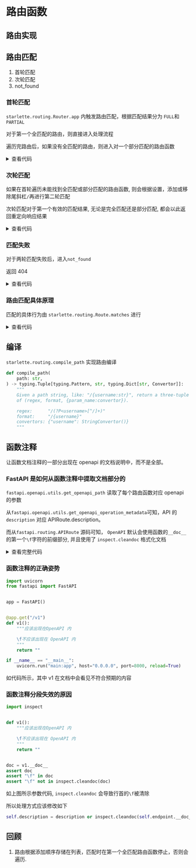 # 路由函数

## 路由实现

## 路由匹配

1. 首轮匹配
2. 次轮匹配
3. not_found

### 首轮匹配

`starlette.routing.Router.app` 内触发路由匹配，根据匹配结果分为 `FULL`和`PARTIAL`

对于第一个全匹配的路由，则直接进入处理流程

遍历完路由后，如果没有全匹配的路由，则进入对一个部分匹配的路由函数

<details>

<summary>查看代码</summary>

```python
for route in self.routes:
    # Determine if any route matches the incoming scope,
    # and hand over to the matching route if found.
    match, child_scope = route.matches(scope)
    if match == Match.FULL:
        scope.update(child_scope)
        await route.handle(scope, receive, send)
        return
    elif match == Match.PARTIAL and partial is None:
        partial = route
        partial_scope = child_scope
```

</details>

### 次轮匹配

如果在首轮遍历未能找到全匹配或部分匹配的路由函数, 则会根据设置，添加或移除尾斜杠`/`再进行第二轮匹配

次轮匹配对于第一个有效的匹配结果, 无论是完全匹配还是部分匹配, 都会以此返回重定向响应结果

<details>

<summary>查看代码</summary>

```python
route_path = get_route_path(scope)
if scope["type"] == "http" and self.redirect_slashes and route_path != "/":
    redirect_scope = dict(scope)
    if route_path.endswith("/"):
        redirect_scope["path"] = redirect_scope["path"].rstrip("/")
    else:
        redirect_scope["path"] = redirect_scope["path"] + "/"

    for route in self.routes:
        match, child_scope = route.matches(redirect_scope)
        if match != Match.NONE:
            redirect_url = URL(scope=redirect_scope)
            response = RedirectResponse(url=str(redirect_url))
            await response(scope, receive, send)
            return

await self.default(scope, receive, send)
```

</details>

### 匹配失败

对于两轮匹配失败后，进入`not_found`

返回 404

<details>

<summary>查看代码</summary>

```python
async def not_found(self, scope: Scope, receive: Receive, send: Send) -> None:
    if scope["type"] == "websocket":
        websocket_close = WebSocketClose()
        await websocket_close(scope, receive, send)
        return

    # If we're running inside a starlette application then raise an
    # exception, so that the configurable exception handler can deal with
    # returning the response. For plain ASGI apps, just return the response.
    if "app" in scope:
        raise HTTPException(status_code=404)
    else:
        response = PlainTextResponse("Not Found", status_code=404)
    await response(scope, receive, send)
```

</details>

### 路由匹配具体原理

匹配的具体行为由 `starlette.routing.Route.matches` 进行

<details>

<summary>查看代码</summary>

```python
def matches(self, scope: Scope) -> tuple[Match, Scope]:
    path_params: dict[str, Any]
    if scope["type"] == "http":
        route_path = get_route_path(scope)
        match = self.path_regex.match(route_path)
        if match:
            matched_params = match.groupdict()
            for key, value in matched_params.items():
                matched_params[key] = self.param_convertors[key].convert(value)
            path_params = dict(scope.get("path_params", {}))
            path_params.update(matched_params)
            child_scope = {"endpoint": self.endpoint, "path_params": path_params}
            if self.methods and scope["method"] not in self.methods:
                return Match.PARTIAL, child_scope
            else:
                return Match.FULL, child_scope
    return Match.NONE, {}
```

</details>

## 编译

`starlette.routing.compile_path` 实现路由编译

```python
def compile_path(
    path: str,
) -> typing.Tuple[typing.Pattern, str, typing.Dict[str, Convertor]]:
    """
    Given a path string, like: "/{username:str}", return a three-tuple
    of (regex, format, {param_name:convertor}).

    regex:      "/(?P<username>[^/]+)"
    format:     "/{username}"
    convertors: {"username": StringConvertor()}
    """
```

## 函数注释

让函数文档注释的一部分出现在 openapi 的文档说明中，而不是全部。

### FastAPI 是如何从函数注释中提取文档部分的

`fastapi.openapi.utils.get_openapi_path` 读取了每个路由函数对应 openapi 的参数

从`fastapi.openapi.utils.get_openapi_operation_metadata`可知，API 的 `description` 对应 APIRoute.description。

而从`fastapi.routing.APIRoute` 源码可知， `OpenAPI` 默认会使用函数的`__doc__`的第一个`\f`字符的前缀部分, 并且使用了 `inspect.cleandoc` 格式化文档

<details>
<summary>查看完整代码</summary>

get_openapi_path

```python
operation = get_openapi_operation_metadata(
    route=route, method=method, operation_ids=operation_ids
)
```

get_openapi_operation_metadata

```python
def get_openapi_operation_metadata(
    *, route: routing.APIRoute, method: str, operation_ids: Set[str]
) -> Dict[str, Any]:
    operation: Dict[str, Any] = {}
    if route.tags:
        operation["tags"] = route.tags
    operation["summary"] = generate_operation_summary(route=route, method=method)
    if route.description:
        operation["description"] = route.description
    operation_id = route.operation_id or route.unique_id
    if operation_id in operation_ids:
        message = (
            f"Duplicate Operation ID {operation_id} for function "
            + f"{route.endpoint.__name__}"
        )
        file_name = getattr(route.endpoint, "__globals__", {}).get("__file__")
        if file_name:
            message += f" at {file_name}"
        warnings.warn(message, stacklevel=1)
    operation_ids.add(operation_id)
    operation["operationId"] = operation_id
    if route.deprecated:
        operation["deprecated"] = route.deprecated
    return operation
```

fastapi.routing.APIRoute.__init__

```python
self.description = description or inspect.cleandoc(self.endpoint.__doc__ or "")
# if a "form feed" character (page break) is found in the description text,
# truncate description text to the content preceding the first "form feed"
self.description = self.description.split("\f")[0].strip()
```

</details>

### 函数注释的正确姿势

```python
import uvicorn
from fastapi import FastAPI


app = FastAPI()


@app.get("/v1")
def v1():
    """应该出现在OpenAPI 内

    \f不应该出现在 OpenAPI 内
    """
    return ""

if __name__ == "__main__":
    uvicorn.run("main:app", host="0.0.0.0", port=8000, reload=True)

```

如代码所示，其中 v1 在文档中会看见不符合预期的内容

### 函数注释分段失效的原因

```python
import inspect


def v1():
    """应该出现在OpenAPI 内

    \f不应该出现在 OpenAPI 内
    """
    return ""


doc = v1.__doc__
assert doc
assert "\f" in doc
assert "\f" not in inspect.cleandoc(doc)
```

如上图所示参数代码, `inspect.cleandoc` 会导致行首的`\f`被清除

所以处理方式应该修改如下

```python
self.description = description or inspect.cleandoc(self.endpoint.__doc__.split("\f")[0]).strip() if self.endpoint.__doc__ else "" 
```

## 回顾

1. 路由根据添加顺序存储在列表，匹配时在第一个全匹配路由函数停止，否则会遍历.
